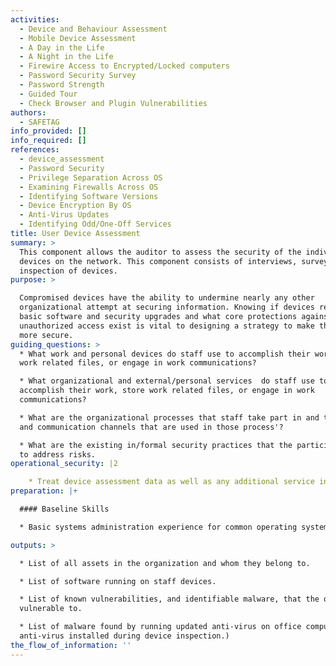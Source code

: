 ```yaml
---
activities:
  - Device and Behaviour Assessment
  - Mobile Device Assessment
  - A Day in the Life
  - A Night in the Life
  - Firewire Access to Encrypted/Locked computers
  - Password Security Survey
  - Password Strength
  - Guided Tour
  - Check Browser and Plugin Vulnerabilities
authors:
  - SAFETAG
info_provided: []
info_required: []
references:
  - device_assessment
  - Password Security
  - Privilege Separation Across OS
  - Examining Firewalls Across OS
  - Identifying Software Versions
  - Device Encryption By OS
  - Anti-Virus Updates
  - Identifying Odd/One-Off Services
title: User Device Assessment
summary: >
  This component allows the auditor to assess the security of the individual
  devices on the network. This component consists of interviews, surveys, and
  inspection of devices.
purpose: >

  Compromised devices have the ability to undermine nearly any other
  organizational attempt at securing information. Knowing if devices receive
  basic software and security upgrades and what core protections against
  unauthorized access exist is vital to designing a strategy to make the host
  more secure.
guiding_questions: >
  * What work and personal devices do staff use to accomplish their work, store
  work related files, or engage in work communications?

  * What organizational and external/personal services  do staff use to
  accomplish their work, store work related files, or engage in work
  communications?

  * What are the organizational processes that staff take part in and the tools
  and communication channels that are used in those process'?

  * What are the existing in/formal security practices that the participants use
  to address risks.
operational_security: |2

    * Treat device assessment data as well as any additional service information learned with the utmost security
preparation: |+

  #### Baseline Skills

  * Basic systems administration experience for common operating systems

outputs: >

  * List of all assets in the organization and whom they belong to.

  * List of software running on staff devices.

  * List of known vulnerabilities, and identifiable malware, that the office is
  vulnerable to.

  * List of malware found by running updated anti-virus on office computers (if
  anti-virus installed during device inspection.)
the_flow_of_information: ''
---
```


